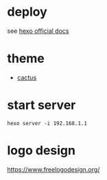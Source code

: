 # deploy
see [hexo official docs](https://hexgito.io/docs/github-pages)

# theme
- [cactus](https://github.com/probberechts/hexo-theme-cactus/blob/master/README.md)

# start server
```
hexo server -i 192.168.1.1
```

# logo design
https://www.freelogodesign.org/